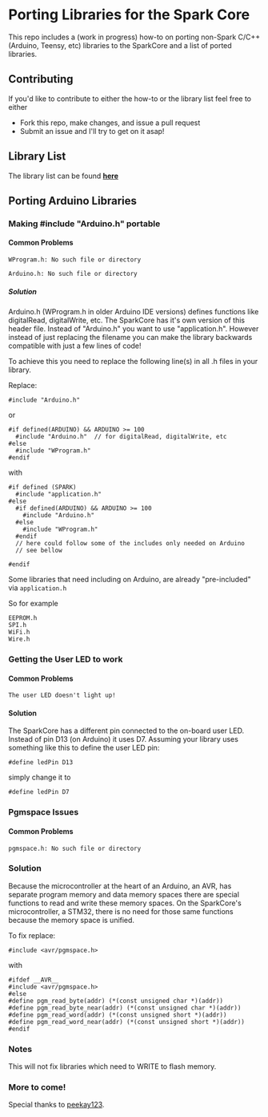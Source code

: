 Porting Libraries for the Spark Core
======================

This repo includes a (work in progress) how-to on porting non-Spark C/C++ (Arduino, Teensy, etc) libraries to the SparkCore and a list of ported libraries.

## Contributing 
If you'd like to contribute to either the how-to or the library list feel free to either

* Fork this repo, make changes, and issue a pull request
* Submit an issue and I'll try to get on it asap!

## Library List
The library list can be found [**here**](https://github.com/harrisonhjones/Spark-Ported-Libraries/blob/master/LIBRARY-LIST.md)

## Porting Arduino Libraries
### Making #include "Arduino.h" portable
#### Common Problems
``WProgram.h: No such file or directory``

``Arduino.h: No such file or directory``

##### Solution
Arduino.h (WProgram.h in older Arduino IDE versions) defines functions like digitalRead, digitalWrite, etc. The SparkCore has it's own version of this header file. Instead of "Arduino.h" you want to use "application.h". However instead of just replacing the filename you can make the library backwards compatible with just a few lines of code!

To achieve this you need to replace the following line(s) in all .h files in your library.

Replace:

	#include "Arduino.h"

or

	#if defined(ARDUINO) && ARDUINO >= 100
	  #include "Arduino.h"	// for digitalRead, digitalWrite, etc
	#else
	  #include "WProgram.h"
	#endif

with

	#if defined (SPARK)
	  #include "application.h"
	#else
	  #if defined(ARDUINO) && ARDUINO >= 100
	    #include "Arduino.h"
	  #else
	    #include "WProgram.h"
	  #endif
	  // here could follow some of the includes only needed on Arduino
	  // see bellow
	  
	#endif

Some libraries that need including on Arduino, are already "pre-included" via `application.h`

So for example

	EEPROM.h
	SPI.h
	WiFi.h
	Wire.h
	
	
### Getting the User LED to work
#### Common Problems
``The user LED doesn't light up!``

#### Solution
The SparkCore has a different pin connected to the on-board user LED. Instead of pin D13 (on Arduino) it uses D7. Assuming your library uses something like this to define the user LED pin:

	#define ledPin D13

simply change it to 

	#define ledPin D7

### Pgmspace Issues
#### Common Problems
``pgmspace.h: No such file or directory``

### Solution
Because the microcontroller at the heart of an Arduino, an AVR, has separate program memory and data memory spaces there are special functions to read and write these memory spaces. On the SparkCore's microcontroller, a STM32, there is no need for those same functions because the memory space is unified.

To fix replace:

	#include <avr/pgmspace.h>

with 

	#ifdef __AVR__
	#include <avr/pgmspace.h>
	#else
	#define pgm_read_byte(addr) (*(const unsigned char *)(addr))
	#define pgm_read_byte_near(addr) (*(const unsigned char *)(addr))
	#define pgm_read_word(addr) (*(const unsigned short *)(addr))
	#define pgm_read_word_near(addr) (*(const unsigned short *)(addr))
	#endif

### Notes
This will not fix libraries which need to WRITE to flash memory.

### More to come!
Special thanks to [peekay123](https://community.spark.io/users/peekay123). 
